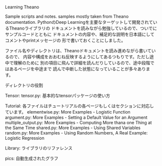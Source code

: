 Learning Theano

Sample scripts and notes. samples mostly taken from Theano documentation.
PythonのDeep Learningを主要なターゲットして開発されているTheanoライブラリの
ドキュメントを読みながら勉強しているので、ついでにサンプルコードとともに
ドキュメントの内容や、補足的な説明を日本語にしてコメントやprintメッセージの
形で書いておくことにしました。

ファイル名やディレクトリは、Theanoドキュメントを読み進めながら書いているので、
内容や構成をおおむね反映するようにしてあるつもりです。ただし途中で理解のために
別の項目に飛んで詳細を読んだりしているので、途中段階ではあるページを中途まで
読んで中断した状態になっていることが多々あります。

ディレクトリの役割

Tensor: 
tensor.py: 基本的なtensorパッケージの使い方

Tutorial: 各ファイルはチュートリアルの各ページもしくはセクションに対応しています。
elementwise.py: More Examples - Logistic Function
argument.py: More Examples - Setting a Default Value for an Argument
multiple_output.py: More Examples - Computing More thana one Thing at the Same Time
shared.py: More Examples - Using Shared Variables
random.py: More Examples - Using Random Numbers, A Real Example: Logistic Regression

Library: ライブラリのリファレンス

pics: 自動生成されたグラフ